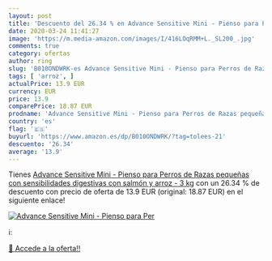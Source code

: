 ```yaml
---
layout: post
title: 'Descuento del 26.34 % en Advance Sensitive Mini - Pienso para Per'
date: 2020-03-24 11:41:27
image: 'https://m.media-amazon.com/images/I/416LOqRMM+L._SL200_.jpg'
comments: true
category: ofertas
author: ring
slug: 'B010ONDWRK-es Advance Sensitive Mini - Pienso para Perros de Razas...'
tags: [ 'arroz', ]
actualPrice: 13.9 EUR
currency: EUR
price: 13.9
comparePrice: 18.87 EUR
prodname: 'Advance Sensitive Mini - Pienso para Perros de Razas pequeñas con sensibilidades digestivas con salmón y arroz - 3 kg'
country: 'es'
flag: '🇪🇸'
buyurl: 'https://www.amazon.es/dp/B010ONDWRK/?tag=tolees-21'
descuento: '26.34'
average: '13.9'
---
```


Tienes [Advance Sensitive Mini - Pienso para Perros de Razas pequeñas con sensibilidades digestivas con salmón y arroz - 3 kg](https://www.amazon.es/dp/B010ONDWRK/?tag=tolees-21) con un 26.34 % de descuento con precio de oferta de 13.9 EUR (original: 18.87 EUR) en el siguiente enlace!

[![Advance Sensitive Mini - Pienso para Per](https://m.media-amazon.com/images/I/416LOqRMM+L._SL200_.jpg)](https://www.amazon.es/dp/B010ONDWRK/?tag=tolees-21)

ℹ️:


[🛒 Accede a la oferta!!](https://www.amazon.es/dp/B010ONDWRK/?tag=tolees-21)
